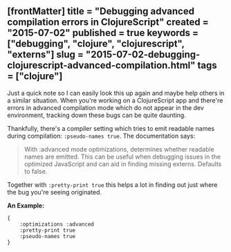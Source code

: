 [frontMatter]
title = "Debugging advanced compilation errors in ClojureScript"
created = "2015-07-02"
published = true
keywords = ["debugging", "clojure", "clojurescript", "externs"]
slug = "2015-07-02-debugging-clojurescript-advanced-compilation.html"
tags = ["clojure"]
---

Just a quick note so I can easily look this up again and maybe help
others in a similar situation. When you\'re working on a ClojureScript
app and there\'re errors in advanced compilation mode which do not
appear in the dev environment, tracking down these bugs can be quite
daunting.

Thankfully, there\'s a compiler setting which tries to emit readable
names during compilation: `:pseudo-names true`. The documentation says:

> With :advanced mode optimizations, determines whether readable names
> are emitted. This can be useful when debugging issues in the optimized
> JavaScript and can aid in finding missing externs. Defaults to false.

Together with `:pretty-print true` this helps a lot in finding out just
where the bug you\'re seeing originated.

**An Example:**

``` {.JavaScript}
{
    :optimizations :advanced
    :pretty-print true
    :pseudo-names true
}

```
